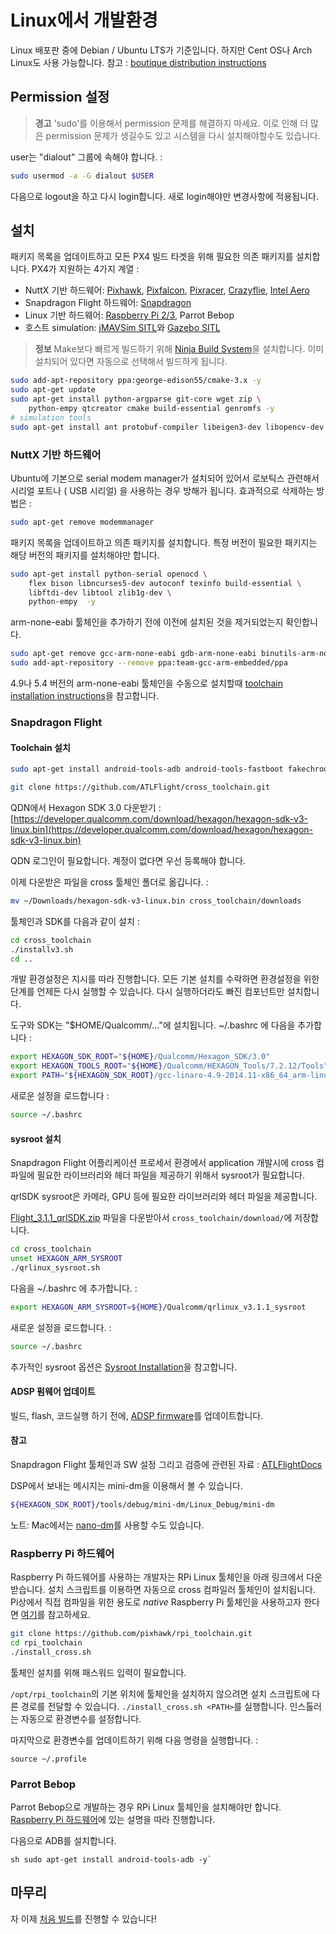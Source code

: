 # Linux에서 개발환경

Linux 배포판 중에 Debian / Ubuntu LTS가 기준입니다. 하지만 Cent OS나 Arch Linux도 사용 가능합니다. 참고 : [boutique distribution instructions](starting-installing-linux-boutique.md)

## Permission 설정

> **경고** 'sudo'를 이용해서 permission 문제를 해결하지 마세요. 이로 인해 더 많은 permission 문제가 생길수도 있고 시스템을 다시 설치해야할수도 있습니다.

user는 "dialout" 그룹에 속해야 합니다. :

```sh
sudo usermod -a -G dialout $USER
```

다음으로 logout을 하고 다시 login합니다. 새로 login해야만 변경사항에 적용됩니다.

## 설치

패키지 목록을 업데이트하고 모든 PX4 빌드 타겟을 위해 필요한 의존 패키지를 설치합니다. PX4가 지원하는 4가지 계열 :

* NuttX 기반 하드웨어: [Pixhawk](hardware-pixhawk.md), [Pixfalcon](hardware-pixfalcon.md),
  [Pixracer](hardware-pixracer.md), [Crazyflie](hardware-crazyflie2.md),
  [Intel Aero](hardware-intel-aero.md)
* Snapdragon Flight 하드웨어: [Snapdragon](hardware-snapdragon.md)
* Linux 기반 하드웨어: [Raspberry Pi 2/3](hardware-rpi.md), Parrot Bebop
* 호스트 simulation: [jMAVSim SITL](simulation-sitl.md)와 [Gazebo SITL](simulation-gazebo.md)

> **정보** Make보다 빠르게 빌드하기 위해 [Ninja Build System](http://dev.px4.io/starting-installing-linux-boutique.html#ninja-build-system)을 설치합니다. 이미 설치되어 있다면 자동으로 선택해서 빌드하게 됩니다.

```sh
sudo add-apt-repository ppa:george-edison55/cmake-3.x -y
sudo apt-get update
sudo apt-get install python-argparse git-core wget zip \
    python-empy qtcreator cmake build-essential genromfs -y
# simulation tools
sudo apt-get install ant protobuf-compiler libeigen3-dev libopencv-dev openjdk-8-jdk openjdk-8-jre clang-3.5 lldb-3.5 -y
```

### NuttX 기반 하드웨어

Ubuntu에 기본으로 serial modem manager가 설치되어 있어서 로보틱스 관련해서 시리얼 포트나 \( USB 시리얼\) 을 사용하는 경우 방해가 됩니다. 효과적으로 삭제하는 방법은 :

```sh
sudo apt-get remove modemmanager
```

패키지 목록을 업데이트하고 의존 패키지를 설치합니다. 특정 버전이 필요한 패키지는 해당 버전의 패키지를 설치해야만 합니다.

```sh
sudo apt-get install python-serial openocd \
    flex bison libncurses5-dev autoconf texinfo build-essential \
    libftdi-dev libtool zlib1g-dev \
    python-empy  -y
```

arm-none-eabi 툴체인을 추가하기 전에 이전에 설치된 것을 제거되었는지 확인합니다.

```sh
sudo apt-get remove gcc-arm-none-eabi gdb-arm-none-eabi binutils-arm-none-eabi gcc-arm-embedded
sudo add-apt-repository --remove ppa:team-gcc-arm-embedded/ppa
```

4.9나 5.4 버전의 arm-none-eabi 툴체인을 수동으로 설치할때 [toolchain installation instructions](http://dev.px4.io/starting-installing-linux-boutique.html#toolchain-installation)을 참고합니다.

### Snapdragon Flight

#### Toolchain 설치

```sh
sudo apt-get install android-tools-adb android-tools-fastboot fakechroot fakeroot unzip xz-utils wget python python-empy -y
```

```sh
git clone https://github.com/ATLFlight/cross_toolchain.git
```

QDN에서 Hexagon SDK 3.0 다운받기 : [https://developer.qualcomm.com/download/hexagon/hexagon-sdk-v3-linux.bin](https://developer.qualcomm.com/download/hexagon/hexagon-sdk-v3-linux.bin)

QDN 로그인이 필요합니다. 계정이 없다면 우선 등록해야 합니다.

이제 다운받은 파일을 cross 툴체인 폴더로 옮깁니다. :

```sh
mv ~/Downloads/hexagon-sdk-v3-linux.bin cross_toolchain/downloads
```

툴체인과 SDK를 다음과 같이 설치 :

```sh
cd cross_toolchain
./installv3.sh
cd ..
```

개발 환경설정은 지시를 따라 진행합니다. 모든 기본 설치를 수락하면 환경설정을 위한 단계를 언제든 다시 실행할 수 있습니다. 다시 실행하더라도 빠진 컴포넌트만 설치합니다.

도구와 SDK는 "$HOME/Qualcomm/..."에 설치됩니다. ~/.bashrc 에 다음을 추가합니다 :

```sh
export HEXAGON_SDK_ROOT="${HOME}/Qualcomm/Hexagon_SDK/3.0"
export HEXAGON_TOOLS_ROOT="${HOME}/Qualcomm/HEXAGON_Tools/7.2.12/Tools"
export PATH="${HEXAGON_SDK_ROOT}/gcc-linaro-4.9-2014.11-x86_64_arm-linux-gnueabihf_linux/bin:$PATH"
```

새로운 설정을 로드합니다 :

```sh
source ~/.bashrc
```

#### sysroot 설치

Snapdragon Flight 어플리케이션 프로세서 환경에서 application 개발시에 cross 컴파일에 필요한 라이브러리와 헤더 파일을 제공하기 위해서 sysroot가 필요합니다.

qrlSDK sysroot은 카메라, GPU 등에 필요한 라이브러리와 헤더 파일을 제공합니다.

[Flight\_3.1.1\_qrlSDK.zip](http://support.intrinsyc.com/attachments/download/690/Flight_3.1.1_qrlSDK.zip) 파일을 다운받아서 `cross_toolchain/download/`에 저장합니다.

```sh
cd cross_toolchain
unset HEXAGON_ARM_SYSROOT
./qrlinux_sysroot.sh
```

다음을 ~/.bashrc 에 추가합니다. :

```sh
export HEXAGON_ARM_SYSROOT=${HOME}/Qualcomm/qrlinux_v3.1.1_sysroot
```

새로운 설정을 로드합니다. :

```sh
source ~/.bashrc
```

추가적인 sysroot 옵션은 [Sysroot Installation](https://github.com/ATLFlight/cross_toolchain/blob/sdk3/README.md#sysroot-installation)을 참고합니다.

#### ADSP 펌웨어 업데이트

빌드, flash, 코드실행 하기 전에, [ADSP firmware](advanced-snapdragon.html#updating-the-adsp-firmware)를 업데이트합니다.

#### 참고

Snapdragon Flight 툴체인과 SW 설정 그리고 검증에 관련된 자료 : [ATLFlightDocs](https://github.com/ATLFlight/ATLFlightDocs/blob/master/README.md)

DSP에서 보내는 메시지는 mini-dm을 이용해서 볼 수 있습니다.

```sh
${HEXAGON_SDK_ROOT}/tools/debug/mini-dm/Linux_Debug/mini-dm
```
노트: Mac에서는 [nano-dm](https://github.com/kevinmehall/nano-dm)를 사용할 수도 있습니다.

### Raspberry Pi 하드웨어

Raspberry Pi 하드웨어를 사용하는 개발자는 RPi Linux 툴체인을 아래 링크에서 다운받습니다. 설치 스크립트를 이용하면 자동으로 cross 컴파일러 툴체인이 설치됩니다. Pi상에서 직접 컴파일을 위한 용도로 _native_ Raspberry Pi 툴체인을 사용하고자 한다면  [여기](http://dev.px4.io/hardware-pi2.html#native-builds-optional)를 참고하세요.

```sh
git clone https://github.com/pixhawk/rpi_toolchain.git
cd rpi_toolchain
./install_cross.sh
```

툴체인 설치를 위해 패스워드 입력이 필요합니다.

`/opt/rpi_toolchain`의 기본 위치에 툴체인을 설치하지 않으려면 설치 스크립트에 다른 경로를 전달할 수 있습니다. `./install_cross.sh <PATH>`를 실행합니다. 인스톨러는 자동으로 환경변수를 설정합니다.

마지막으로 환경변수를 업데이트하기 위해 다음 명령을 실행합니다. :
```
source ~/.profile
```

### Parrot Bebop

Parrot Bebop으로 개발하는 경우 RPi Linux 툴체인을 설치해야만 합니다. [Raspberry Pi 하드웨어](raspberry-pi-hardware)에 있는 설명을 따라 진행합니다.

다음으로 ADB를 설치합니다.

``sh
sudo apt-get install android-tools-adb -y` ``

## 마무리

자 이제 [처음 빌드](starting-building.md)를 진행할 수 있습니다!
